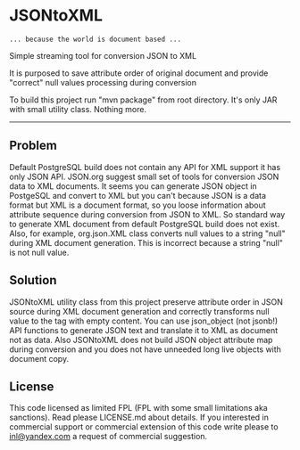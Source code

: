 # JSONtoXML
`... because the world is document based ...`

Simple streaming tool for conversion JSON to XML

It is purposed to save attribute order of original document and provide "correct" null values processing during conversion

To build this project run "mvn package" from root directory. It's only JAR with small utility class. Nothing more.

----

## Problem
Default PostgreSQL build does not contain any API for XML support it has only JSON API. JSON.org suggest small set of tools for conversion JSON data to XML documents. It seems you can generate JSON object in PostgeSQL and convert to XML but you can't because JSON is a data format but XML is a document format, so you loose information about attribute sequence during conversion from JSON to XML. So standard way to generate XML document from default PostgreSQL build does not exist. Also, for example, org.json.XML class converts null values to a string "null" during XML document generation. This is incorrect because a string "null" is not null value.

## Solution
JSONtoXML utility class from this project preserve attribute order in JSON source during XML document generation and correctly transforms null value to the tag with empty content. You can use json_object (not jsonb!) API functions to generate JSON text and translate it to XML as document not as data.
Also JSONtoXML does not build JSON object attribute map during conversion and you does not have unneeded long live objects with document copy.

## License
This code licensed as limited FPL (FPL with some small limitations aka sanctions). Read please LICENSE.md about details. If you interested in commercial support or commercial extension of this code write please to inl@yandex.com a request of commercial suggestion.
